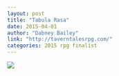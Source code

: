 ```yaml
---
layout: post
title: "Tabula Rasa"
date: 2015-04-01
author: "Dabney Bailey"
link: "http://taverntalesrpg.com/"
categories: 2015 rpg finalist
---
```


![]({{site.url}}/2015images/TabulaRasa.jpg)


